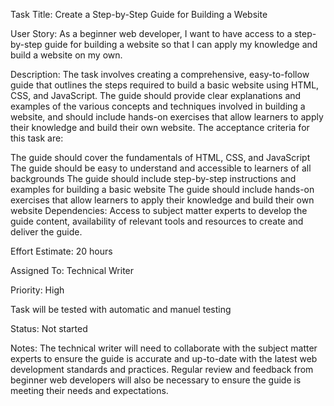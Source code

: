 Task Title: Create a Step-by-Step Guide for Building a Website

User Story: As a beginner web developer, I want to have access to a step-by-step guide for building a website so that I can apply my knowledge and build a website on my own.

Description: The task involves creating a comprehensive, easy-to-follow guide that outlines the steps required to build a basic website using HTML, CSS, and JavaScript. The guide should provide clear explanations and examples of the various concepts and techniques involved in building a website, and should include hands-on exercises that allow learners to apply their knowledge and build their own website. The acceptance criteria for this task are:

The guide should cover the fundamentals of HTML, CSS, and JavaScript
The guide should be easy to understand and accessible to learners of all backgrounds
The guide should include step-by-step instructions and examples for building a basic website
The guide should include hands-on exercises that allow learners to apply their knowledge and build their own website
Dependencies: Access to subject matter experts to develop the guide content, availability of relevant tools and resources to create and deliver the guide.

Effort Estimate: 20 hours

Assigned To: Technical Writer

Priority: High

Task will be tested with automatic and manuel testing

Status: Not started

Notes: The technical writer will need to collaborate with the subject matter experts to ensure the guide is accurate and up-to-date with the latest web development standards and practices. Regular review and feedback from beginner web developers will also be necessary to ensure the guide is meeting their needs and expectations.

